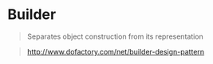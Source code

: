 # Builder

> Separates object construction from its representation

> http://www.dofactory.com/net/builder-design-pattern
